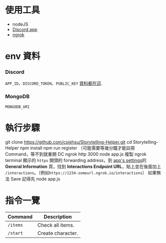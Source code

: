 # 使用工具

- nodeJS
- [Discord app](https://discord.com/developers/applications)
- [ngrok](https://ngrok.com/)

# env 資料

### Discord

`APP_ID`、`DISCORD_TOKEN`、`PUBLIC_KEY`
[資料都在這](https://discord.com/developers/applications/).

### MongoDB

`MONGODB_URI`

# 執行步驟

git clone https://github.com/csiehsu/Storytelling-Helper.git
cd Storytelling-Helper
npm install
npm run register （可能需要等幾分鐘才能註冊 Command，等不到就重開 DC
ngrok http 3000
node app.js
複製 ngrok terminal 顯示的 `https` 開頭的 forwarding address，到 [app's settings](https://discord.com/developers/applications)的 **General Information** 頁，找到 **Interactions Endpoint URL**，貼上並在後面加上 `/interactions`。（例如`https://1234-someurl.ngrok.io/interactions`）
如果無法 Save 記得先 node app.js

# 指令一覽

| Command  | Description       |
| -------- | ----------------- |
| `/items` | Check all items.  |
| `/start` | Create character. |
